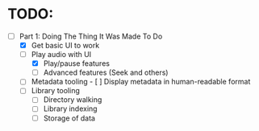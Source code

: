 # TODO:

- [ ] Part 1: Doing The Thing It Was Made To Do
    - [x] Get basic UI to work
    - [ ] Play audio with UI
        - [x] Play/pause features
        - [ ] Advanced features (Seek and others)
    - [ ] Metadata tooling
            - [ ] Display metadata in human-readable format
    - [ ] Library tooling
        - [ ] Directory walking
        - [ ] Library indexing
        - [ ] Storage of data
